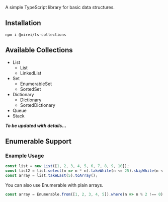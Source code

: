 A simple TypeScript library for basic data structures.

## Installation

````shell
npm i @mirei/ts-collections
````

## Available Collections
* List
  * List
  * LinkedList
* Set
    * EnumerableSet
    * SortedSet
* Dictionary
  * Dictionary
  * SortedDictionary
* Queue
* Stack

_**To be updated with details...**_

## Enumerable Support

### Example Usage

````typescript
const list = new List([1, 2, 3, 4, 5, 6, 7, 8, 9, 10]);
const list2 = list.select(n => n * n).takeWhile(n <= 25).skipWhile(n < 10).orderByDescending(n => n).toList();
const array = list.takeLast(5).toArray();
````

You can also use Enumerable with plain arrays.

````typescript
const array = Enumerable.from([1, 2, 3, 4, 5]).where(n => n % 2 !== 0).toArray();
````
